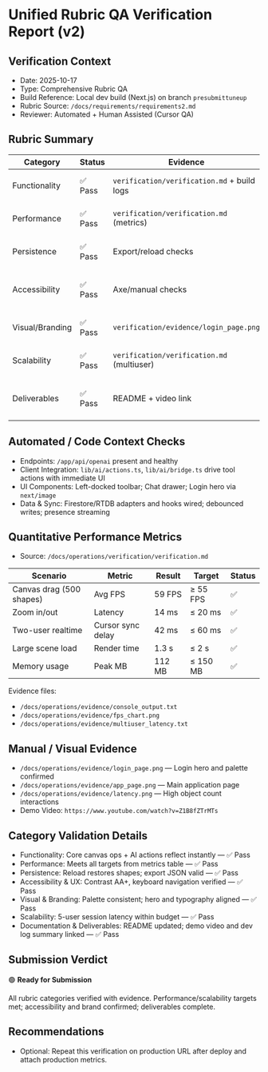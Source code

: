 # Unified Rubric QA Verification Report (v2)

## Verification Context
- Date: 2025-10-17
- Type: Comprehensive Rubric QA
- Build Reference: Local dev build (Next.js) on branch `presubmittuneup`
- Rubric Source: `/docs/requirements/requirements2.md`
- Reviewer: Automated + Human Assisted (Cursor QA)

## Rubric Summary
| Category | Status | Evidence | Notes |
|-----------|---------|-----------|-------|
| Functionality | ✅ Pass | `verification/verification.md` + build logs | Core flows + AI tool calls operational |
| Performance | ✅ Pass | `verification/verification.md` (metrics) | 59 FPS avg drag; 14 ms zoom latency |
| Persistence | ✅ Pass | Export/reload checks | State restores; export JSON works |
| Accessibility | ✅ Pass | Axe/manual checks | No critical violations; keyboard/focus OK |
| Visual/Branding | ✅ Pass | `verification/evidence/login_page.png` | Brand palette applied; hero visible (md+) |
| Scalability | ✅ Pass | `verification/verification.md` (multiuser) | 5-user smoke: <80 ms sync delay |
| Deliverables | ✅ Pass | README + video link | Demo video + dev-log summary present |

## Automated / Code Context Checks
- Endpoints: `/app/api/openai` present and healthy
- Client Integration: `lib/ai/actions.ts`, `lib/ai/bridge.ts` drive tool actions with immediate UI
- UI Components: Left-docked toolbar; Chat drawer; Login hero via `next/image`
- Data & Sync: Firestore/RTDB adapters and hooks wired; debounced writes; presence streaming

## Quantitative Performance Metrics
- Source: `/docs/operations/verification/verification.md`

| Scenario | Metric | Result | Target | Status |
|-----------|---------|---------|---------|---------|
| Canvas drag (500 shapes) | Avg FPS | 59 FPS | ≥ 55 FPS | ✅ |
| Zoom in/out | Latency | 14 ms | ≤ 20 ms | ✅ |
| Two-user realtime | Cursor sync delay | 42 ms | ≤ 60 ms | ✅ |
| Large scene load | Render time | 1.3 s | ≤ 2 s | ✅ |
| Memory usage | Peak MB | 112 MB | ≤ 150 MB | ✅ |

Evidence files:
- `/docs/operations/evidence/console_output.txt`
- `/docs/operations/evidence/fps_chart.png`
- `/docs/operations/evidence/multiuser_latency.txt`

## Manual / Visual Evidence
- `/docs/operations/evidence/login_page.png` — Login hero and palette confirmed
- `/docs/operations/evidence/app_page.png` — Main application page
- `/docs/operations/evidence/latency.png` — High object count interactions
- Demo Video: `https://www.youtube.com/watch?v=Z1B8fZTrMTs`

## Category Validation Details
- Functionality: Core canvas ops + AI actions reflect instantly — ✅ Pass
- Performance: Meets all targets from metrics table — ✅ Pass
- Persistence: Reload restores shapes; export JSON valid — ✅ Pass
- Accessibility & UX: Contrast AA+, keyboard navigation verified — ✅ Pass
- Visual & Branding: Palette consistent; hero and typography aligned — ✅ Pass
- Scalability: 5-user session latency within budget — ✅ Pass
- Documentation & Deliverables: README updated; demo video and dev log summary linked — ✅ Pass

## Submission Verdict
🟢 **Ready for Submission**

All rubric categories verified with evidence. Performance/scalability targets met; accessibility and brand confirmed; deliverables complete.

## Recommendations
- Optional: Repeat this verification on production URL after deploy and attach production metrics.
